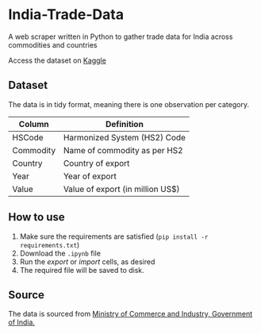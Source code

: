 # India-Trade-Data

A web scraper written in Python to gather trade data for India across commodities and countries

Access the dataset on [Kaggle](https://www.kaggle.com/lakshyaag/india-trade-data)

## Dataset

The data is in tidy format, meaning there is one observation per category.

|Column|Definition|
|--|--|
|HSCode|Harmonized System (HS2) Code|
|Commodity|Name of commodity as per HS2|
|Country|Country of export|
|Year|Year of export|
|Value|Value of export (in million US$)

## How to use

1. Make sure the requirements are satisfied (`pip install -r requirements.txt`)
2. Download the `.ipynb` file
3. Run the *export* or *import* cells, as desired
4. The required file will be saved to disk.

## Source

The data is sourced from [Ministry of Commerce and Industry, Government of India.](https://tradestat.commerce.gov.in/eidb/default.asp)

